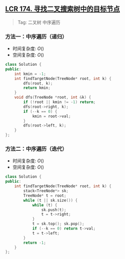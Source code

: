## [LCR 174. 寻找二叉搜索树中的目标节点](https://leetcode.cn/problems/er-cha-sou-suo-shu-de-di-kda-jie-dian-lcof/description/)

> Tag: 二叉树 中序遍历

### 方法一：中序遍历（递归）
* 时间复杂度: ${O()}$
* 空间复杂度: ${O()}$
```cpp
class Solution {
public:
    int kmin = -1;
    int findTargetNode(TreeNode* root, int k) {
        dfs(root, k);
        return kmin;
    }
    void dfs(TreeNode *root, int &k) {
        if (!root || kmin != -1) return;
        dfs(root->right, k);
        if (--k == 0) {
            kmin = root->val;
        }
        dfs(root->left, k);
    }
};
```

### 方法二：中序遍历（迭代）
* 时间复杂度: ${O()}$
* 空间复杂度: ${O()}$
```cpp
class Solution {
public:
    int findTargetNode(TreeNode* root, int k) {
        stack<TreeNode*> sk;
        TreeNode* t = root;
        while (t || sk.size()) {
            while (t) {
                sk.push(t);
                t = t->right;
            }
            t = sk.top(); sk.pop();
            if (--k == 0) return t->val;
            t = t->left;
        }
        return -1;
    }
};
```